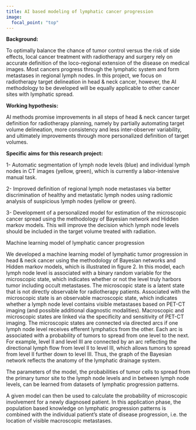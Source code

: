 ```yaml
---
title: AI based modeling of lymphatic cancer progression
image: 
  focal_point: "top"
---
```



<!--more-->

**Background:** 

To optimally balance the chance of tumor control versus the risk of side effects, local cancer treatment with radiotherapy and surgery rely on accurate definition of the loco-regional extension of the disease on medical images. Most cancers progress through the lymphatic system and form metastases in regional lymph nodes. In this project, we focus on radiotherapy target delineation in head & neck cancer, however, the AI methodology to be developed will be equally applicable to other cancer sites with lymphatic spread. 


**Working hypothesis:** 


AI methods promise improvements in all steps of head & neck cancer target definition for radiotherapy planning, namely by partially automating target volume delineation, more consistency and less inter-observer variability, and ultimately improvements through more personalized definition of target volumes.



**Specific aims for this research project:**

1- Automatic segmentation of lymph node levels (blue) and individual lymph nodes in CT images (yellow, green), which is currently a labor-intensive manual task.

2- Improved definition of regional lymph node metastases via better discrimination of healthy and metastatic lymph nodes using radiomic analysis of suspicious lymph nodes (yellow or green).

3- Development of a personalized model for estimation of the microscopic cancer spread using the methodology of Bayesian network and Hidden markov models. This will improve the decision which lymph node levels should be included in the target volume treated with radiation.


Machine learning model of lymphatic cancer progression

We developed a machine learning model of lymphatic tumor progression in head & neck cancer using the methodology of Bayesian networks and Hidden markov models, which is illustrated in figure 2. In this model, each lymph node level is associated with a binary random variable for the microscopic state, which indicates whether or not the level truly harbors tumor including occult metastases. The microscopic state is a latent state that is not directly observable for radiotherapy patients. Associated with the microscopic state is an observable macroscopic state, which indicates whether a lymph node level contains visible metastases based on PET-CT imaging (and possible additional diagnostic modalities). Macroscopic and microscopic states are linked via the specificity and sensitivity of PET-CT imaging. The microscopic states are connected via directed arcs if one lymph node level receives efferent lymphatics from the other. Each arc is associated with a probability of tumors to spread from one level to the next. For example, level II and level III are connected by an arc reflecting the directional lymph flow from level II to level III, which allows tumors to spread from level II further down to level III. Thus, the graph of the Bayesian network reflects the anatomy of the lymphatic drainage system.

The parameters of the model, the probabilities of tumor cells to spread from the primary tumor site to the lymph node levels and in between lymph node levels, can be learned from datasets of lymphatic progression patterns.

A given model can then be used to calculate the probability of microscopic involvement for a newly diagnosed patient. In this application phase, the population based knowledge on lymphatic progression patterns is combined with the individual patient’s state of disease progression, i.e. the location of visible macroscopic metastases.



